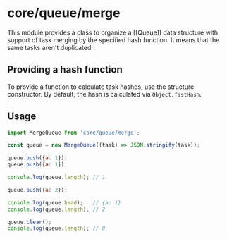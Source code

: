 # core/queue/merge

This module provides a class to organize a [[Queue]] data structure with support of task merging by the specified hash function.
It means that the same tasks aren't duplicated.

## Providing a hash function

To provide a function to calculate task hashes, use the structure constructor.
By default, the hash is calculated via `Object.fastHash`.

## Usage

```js
import MergeQueue from 'core/queue/merge';

const queue = new MergeQueue((task) => JSON.stringify(task));

queue.push({a: 1});
queue.push({a: 1});

console.log(queue.length); // 1

queue.push({a: 2});

console.log(queue.head);   // {a: 1}
console.log(queue.length); // 2

queue.clear();
console.log(queue.length); // 0
```
